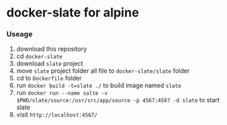 # docker-slate for alpine

### Useage
1. download this repository
2. cd `docker-slate`
3. download `slate` project
4. move `slate` project folder all file to `docker-slate/slate` folder
5. cd to `Dockerfile` folder
6. run `docker build -t=slate ./` to build image named `slate`
7. run `docker run --name salte -v $PWD/slate/source:/usr/src/app/source -p 4567:4567 -d slate` to start slate
8. visit `http://localhost:4567/`